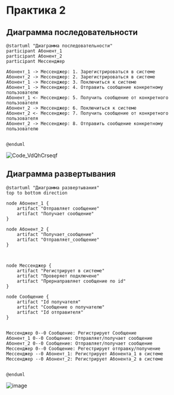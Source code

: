 # Практика 2
## Диаграмма последовательности
```
@startuml "Диаграмма последовательности"
participant Абонент_1
participant Абонент_2
participant Мессенджер

Абонент_1 -> Мессенджер: 1. Зарегистрироваться в системе
Абонент_2 -> Мессенджер: 2. Зарегистрироваться в системе
Абонент_1 -> Мессенджер: 3. Поключиться к системе
Абонент_1 -> Мессенджер: 4. Отправить сообщение конкретному пользователю
Абонент_1 <- Мессенджер: 5. Получить сообщение от конкретного пользователя
Абонент_2 -> Мессенджер: 6. Поключиться к системе
Абонент_2 <- Мессенджер: 7. Получить сообщение от конкретного пользователя
Абонент_2 -> Мессенджер: 8. Отправить сообщение конкретному пользователю


@enduml
```
![Code_VdQhCrseqf](https://github.com/Miphos/TMP/assets/45264292/139def31-a5f1-4615-af25-4e60597e1390)

## Диаграмма развертывания
```
@startuml "Диаграмма развертывания" 
top to bottom direction

node Абонент_1 {
    artifact "Отправляет сообщение"
    artifact "Получает сообщение"
}

node Абонент_2 {
    artifact "Получает_сообщение"
    artifact "Отправляет_сообщение"
}



node Мессенджер {
    artifact "Регистрирует в системе"
    artifact "Проверяет подключене"
    artifact "Прернаправляет сообщение по id"
}

node Сообщение {
    artifact "Id получателя"
    artifact "Сообщение о получателю"
    artifact "Id отправителя"
}


Мессенджер 0--0 Сообщение: Регистрирует Сообщение
Абонент_1 0--0 Сообщение: Отправляет/получает сообщение
Абонент_2 0--0 Сообщение: Отправляет/получает сообщение
Мессенджер 0--0 Сообщение: Регестрирует отправку/получение
Мессенджер --0 Абонент_1: Регистрирует Абонента_1 в системе
Мессенджер --0 Абонент_2: Регистрирует Абонента_2 в системе


@enduml
```
![image](https://github.com/Miphos/TMP/assets/45264292/b9912a9c-06a3-40a9-9fc9-79370534dbc4)
